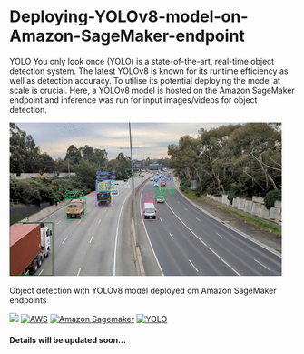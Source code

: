 # Deploying-YOLOv8-model-on-Amazon-SageMaker-endpoint
YOLO You only look once (YOLO) is a state-of-the-art, real-time object detection system. The latest YOLOv8 is  known for its runtime efficiency as well as detection accuracy. To utilise its potential deploying the 
model at scale is crucial. Here, a YOLOv8 model is hosted on the Amazon SageMaker endpoint and inference was run for input images/videos for object detection.

<img src="images/highway1-detect2.gif?raw=true"/> 

Object detection with YOLOv8 model deployed om Amazon SageMaker endpoints

[![](https://img.shields.io/badge/Python-white?logo=Python)](#) [![AWS](https://img.shields.io/badge/AWS-Cloud-blue?logo=amazon-aws)](https://aws.amazon.com/)  [![Amazon Sagemaker](https://img.shields.io/badge/Amazon-Sagemaker-orange?logo=amazon-aws)](https://aws.amazon.com/sagemaker/) [![YOLO](https://img.shields.io/badge/YOLO-Object%20Detection-blue)](https://github.com/AlexeyAB/darknet)

#### Details will be updated soon...

